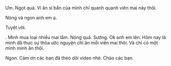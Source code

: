 Ưm.
Ngọt quá.
Vì ăn sỉ bẩn của mình chỉ quanh quanh viên mai này thôi.

Nóng và ngon anh em ạ.

Tuyệt vời.

.
Mình mua loại nhiều mai lắm.
Nóng quá.
Sướng.
Ok anh em lên.
Hôm nay là mình đã thực sự thỏa ước nguyện chỉ ăn mỗi viên mai thôi.
Và chỉ có một mình mình ăn thôi.

Ngon.
Cảm ơn các bạn đã theo dõi video nhé. Chào các bạn.